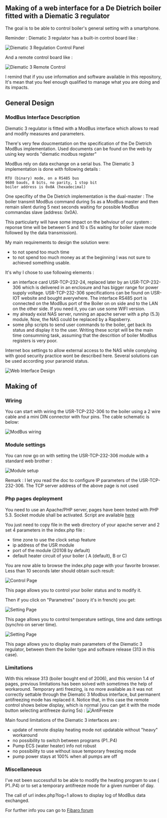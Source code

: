 <h2>Making of a web interface for a De Dietrich boiler fitted with a Diematic 3 regulator</h2>

The goal is to be able to control boiler's general setting with a smartphone.

Reminder : Diematic 3 regulator has a built-in control board like :

![Diematic 3 Regulation Control Panel](ReadMeImages/DiematicRegul.png)

And a remote control board like :

![Diematic 3 Remote Control](ReadMeImages/DiematicCdA.png)

I remind that if you use information and software available in this repository, It's mean that you feel enough qualified to manage what you are doing and its impacts.

<h2>General Design</h2>
<h3>ModBus Interface Description</h3>

Diematic 3 regulator is fitted with a ModBus interface which allows to read and modify measures and parameters.

There's very few doucmentation on the specification of the De Dietrich ModBus implementation. Used documents can be found on the web by using key words "diematic modbus register"

ModBus rely on data exchange on a serial bus. The Diematic 3 implementation is done with following details :

    RTU (binary) mode, on a RS485 bus
    9600 bauds, 8 bits, no parity, 1 stop bit
    boiler address is 0x0A (hexadecimal)

One specifity of the De Dietrich implementation is the dual-master :
    The boiler transmit ModBus command during 5s as a ModBus master and then remain silent during 5 next seconds  waiting for possible ModBus commandas slave (address: 0x0A).

This particularty will have some impact on the behviour of our system : reponse time will be between 5 and 10 s (5s waiting for boiler slave mode followed by the data transmission).

My main requirements to design the solution were:
- to not spend too much time
- to not spend too much money
as at the beginning I was not sure to achieved something usable.

It's why I chose to use following elements :
- an interface card USR-TCP-232-24, replaced later by an USR-TCP-232-306 which is delivered in an enclosure and has bigger range for power supply voltage. USR-TCP-232-306 specifications can be found on USR-IOT website and bought averywhere. The interface RS485 port is connected on the ModBus port of the Boiler on on side and to the LAN on the other side. If you need it, you can use some WIFI version.
- my already exist NAS server, running an apache server with a php (5.3) module. Now, the NAS could be replaced by a Rapsberry.
- some pĥp scripts to send user commands to the boiler, get back its status and display it to the user. Writing these script will be the main time consumming task, assuming that the descrition of boiler ModBus registers is very poor.

Internet box settings to allow external access to the NAS while complying with good security practice wont be described here. Several solutions can be used according your paranoid status.

![Web Interface Design](ReadMeImages/DiematicWebInterfaceDesign.png)

<h2>Making of</h2>
<h3>Wiring</h3>

You can start with wiring the USR-TCP-232-306 to the boiler using a 2 wire cable and a mini DIN connector with four pins. The cable schematic is below:

![ModBus wiring](ReadMeImages/ModBusMiniDinConnection.png)

<h3>Module settings</h3>
You can now go on with setting the USR-TCP-232-306  module with a standard web brother :

![Module setup](ReadMeImages/USR-TCP232-306-config.png)

Remark : I let you read the doc to configure IP parameters of the USR-TCP-232-306. The TCP server address of the above page is not used

<h3>Php pages deployment</h3>

You need to use an Apache/PHP server, pages have been tested with PHP 5.3. Socket module shall be activated.
Script are available [here](web/)

You just need to copy file in the web directory of your apache server and 2 set 4 parameters in the index.php file :
- time zone to use the clock setup feature
- ip address of the USR module
- port of the module (20108 by default)
- default heater circuit of your boiler ( A (default), B or C)

You are now able to browse the index.php page with your favorite browser. Less than 10 seconds later should obtain such result:

![Control Page](ReadMeImages/CtrlA.png)

This page allows you to control your boiler status and to modify it.

Then if you click on "Parametres" (soory it's in french) you get:

![Setting Page](ReadMeImages/SettingsA.png)

This page allows you to control temperature settings, time and date settings (synchro on server time).

![Setting Page](ReadMeImages/Param.png)

This page allows you to display main parameters of the Diematic 3 regulator, between them the boiler type and software release (313 in this case).

<h3>Limitations</h3>

With this release 313 (boiler bought end of 2006), and this version 1.4 of pages, previous limitations has been solved with sometimes the help of workaround. Temporary anti freezing, is no more available as it was not correctly settable through the Diematic 3 Modbus interface, but permanent antifreezing mode has replaced it. Notice that, in this case the remote control shows below display, which is normal (you can get it with the mode button selecting antifreeze during 5s) :
![AntiFreeze](ReadMeImages/AntiFreeze.png)

Main found limitations of the Diematic 3 interfaces are :
- update of remote display heating mode not updatable without "heavy" workaround
- no possibility to switch between programs (P1..P4)
- Pump ECS (water heater) info not robust
- no possibility to use without issue temporary freezing mode
- pump power stays at 100% when all pumps are off

<h3>Miscellaneous</h3>
I've not been successfull to be able to modify the heating program to use ( P1..P4) or to set a temporary antifreeze mode for a given number of day.

The call of url index.php?log=1 allows to display log of ModBus data exchanged.

For further info you can go to [Fibaro forum](https://www.domotique-fibaro.fr/topic/5677-de-dietrich-diematic-isystem/)
